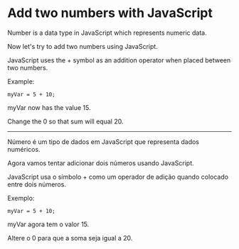 # Add two numbers with JavaScript

Number is a data type in JavaScript which represents numeric data.

Now let's try to add two numbers using JavaScript.

JavaScript uses the + symbol as an addition operator when placed between two numbers.

Example:

`myVar = 5 + 10;`

myVar now has the value 15.

Change the 0 so that sum will equal 20.

---

Número é um tipo de dados em JavaScript que representa dados numéricos.

Agora vamos tentar adicionar dois números usando JavaScript.

JavaScript usa o símbolo + como um operador de adição quando colocado entre dois números.

Exemplo:

`myVar = 5 + 10;`

myVar agora tem o valor 15.

Altere o 0 para que a soma seja igual a 20.